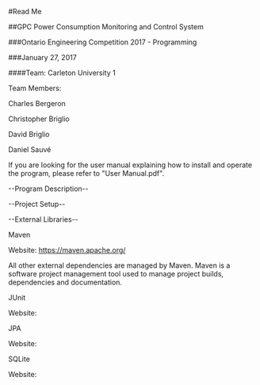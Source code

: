 
#Read Me

##GPC Power Consumption Monitoring and Control System

###Ontario Engineering Competition 2017 - Programming

###January 27, 2017

####Team: Carleton University 1

Team Members:

Charles Bergeron

Christopher Briglio

David Briglio

Daniel Sauvé


If you are looking for the user manual explaining how to install and operate the program, please refer to "User Manual.pdf".

--Program Description--

--Project Setup--

--External Libraries--

Maven

Website: https://maven.apache.org/

All other external dependencies are managed by Maven. Maven is a software project management tool used to manage project builds, dependencies and documentation.

JUnit

Website:

JPA

Website:

SQLite

Website:
